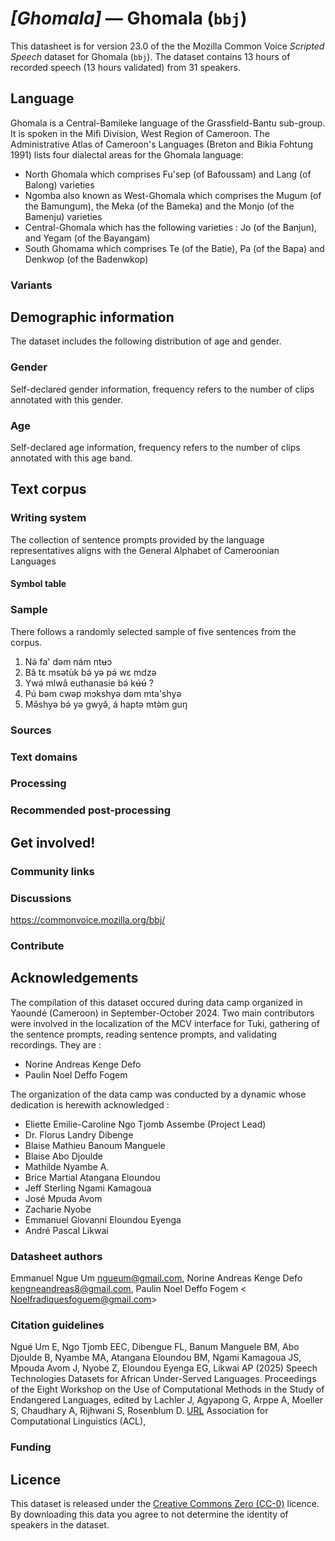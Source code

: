 # *[Ghomala]* &mdash; Ghomala (`bbj`)

This datasheet is for version 23.0 of the the Mozilla Common Voice *Scripted Speech* dataset 
for Ghomala (`bbj`). The dataset contains 13 hours of recorded
speech (13 hours validated) from 31 speakers.

## Language

<!-- {{LANGUAGE_DESCRIPTION}} -->
<!-- Provide a brief (1-2 paragraph) description of your language -->
Ghomala is a Central-Bamileke language of the Grassfield-Bantu sub-group. It is spoken in the Mifi Division, West Region of Cameroon. The Administrative Atlas of Cameroon's Languages (Breton and Bikia Fohtung 1991) lists four dialectal areas for the Ghomala language:
- North Ghomala which comprises Fu'sep (of Bafoussam) and Lang (of Balong) varieties
- Ngomba also known as West-Ghomala which comprises the Mugum (of the Bamungum), the Meka (of the Bameka) and the Monjo (of the Bamenju) varieties
- Central-Ghomala which has the following varieties : Jo (of the Banjun), and Yegam (of the Bayangam)
- South Ghomama which comprises Te (of the Batie), Pa (of the Bapa) and Denkwop (of the Badenwkop)

### Variants 

<!-- {{VARIANT_DESCRIPTION}} -->
<!-- @ OPTIONAL @ -->
<!-- Describe the variants (MCV variants) of your language -->

## Demographic information
<!-- You can get a lot of the information in this section from https://analyzer.cv-toolbox.web.tr/browse -->
The dataset includes the following distribution of age and gender.

### Gender

Self-declared gender information, frequency refers to the number of clips annotated with this gender.

<!-- {{GENDER_TABLE}} -->
<!-- @ AUTOMATICALLY GENERATED @ -->
<!-- 
| Gender | Frequency |
|--------|-----------|
| male, masculine | ? |
| undeclared | ? |
| female, feminine | ? |
-->
### Age

Self-declared age information, frequency refers to the number of clips annotated with this age band.

<!-- {{AGE_TABLE}} -->
<!-- @ AUTOMATICALLY GENERATED @ -->
<!-- 
| Age band | Frequency |
|----------|-----------|
| teens | ? |
| twenties | ? |
| thirties | ? |
| fourties | ? |
| fifties | ? |
   ...if other age ranges are present in your data, add rows...
-->

## Text corpus

<!-- {{TEXT_CORPUS_DESCRIPTION}} -->
<!-- @ OPTIONAL @ -->
<!-- An overview of the text corpus, with information such as average length (in characters and words) of validated sentences. -->

### Writing system

<!-- {{WRITING_SYSTEM_DESCRIPTION}} -->
<!-- @ OPTIONAL @ -->
<!-- A description of the writing system (or writing systems) used in the text corpus -->
The collection of sentence prompts provided by the language representatives aligns with the General Alphabet of Cameroonian Languages

#### Symbol table

<!-- {{ALPHABET_TABLE}} -->
<!-- @ OPTIONAL @ -->
<!-- If the writing system is alphabetic, you can include the valid alphabet here -->

### Sample

There follows a randomly selected sample of five sentences from the corpus.

1. Nə́ fa' dəm nám ntʉɔ
2. Bâ tɛ msətùk bə́ yə pə́ wɛ mdzə
3. Ywə́ mlwâ euthanasie bə́ kʉ́ʉ́ ?
4. Pú bəm cwəp mɔkshyə dəm mta'shyə
5. Mə̌shyə bə́ yə gwyə̌, á haptə mtə̀m guŋ

<!-- {{SENTENCES_SAMPLE}} -->

### Sources

<!-- {{SOURCES_LIST}} -->
<!-- @ OPTIONAL @ -->
<!-- A list of sentence sources, can be curated to the top-N -->

### Text domains

<!-- {{TEXT_DOMAIN_DESCRIPTION}} -->
<!-- @ OPTIONAL @ -->
<!-- What text domains are represented in the corpus? -->

### Processing

<!-- {{PROCESSING_DESCRIPTION}} -->
<!-- @ OPTIONAL @ -->
<!-- How has the text data been processed -->

### Recommended post-processing

<!-- {{RECOMMENDED_POSTPROCESSING_DESCRIPTION}} -->
<!-- @ OPTIONAL @ -->
<!-- What should people do before they use the data, for example Unicode normalisation -->

## Get involved!

### Community links

<!-- {{COMMUNITY_LINKS_LIST}} -->
<!-- @ OPTIONAL @ -->
<!-- Links to community chats / fora -->

### Discussions

<!-- {{DISCUSSION_LINKS_LIST}} -->
<!-- @ OPTIONAL @ -->
<!-- Any links to discussions, for example on Discourse or other fora or blogs can be included here -->
https://commonvoice.mozilla.org/bbj/

### Contribute

<!-- {{CONTRIBUTE_LINKS_LIST}} -->
<!-- Here you can include links for how to contribute to the dataset -->

## Acknowledgements

The compilation of this dataset occured during data camp organized in Yaoundé (Cameroon) in September-October 2024. Two main contributors were involved in the localization of the MCV interface for Tuki, gathering of the sentence prompts, reading sentence prompts, and validating recordings. They are :
- Norine Andreas Kenge Defo
- Paulin Noel Deffo Fogem

The organization of the data camp was conducted by a dynamic whose dedication is herewith acknowledged :
- Eliette Emilie-Caroline Ngo Tjomb Assembe (Project Lead)
- Dr. Florus Landry Dibenge
- Blaise Mathieu Banoum Manguele
- Blaise Abo Djoulde
- Mathilde Nyambe A.
- Brice Martial Atangana Eloundou
- Jeff Sterling Ngami Kamagoua
- José Mpuda Avom
- Zacharie Nyobe
- Emmanuel Giovanni Eloundou Eyenga
- André Pascal Likwai


### Datasheet authors

<!-- {{DATASHEET_AUTHORS_LIST}} -->
<!-- A list in the format of: Your Name <email@email.com> -->
Emmanuel Ngue Um <ngueum@gmail.com>, Norine Andreas Kenge Defo <kengneandreas8@gmail.com>, Paulin Noel Deffo Fogem < Noelfradiquesfoguem@gmail.com>

### Citation guidelines

<!-- {{CITATION_DESCRIPTION}} -->
<!-- @ OPTIONAL @ -->
<!-- If you published a paper and would like people to cite it, you can include the BiBTeX here -->
Ngué Um E, Ngo Tjomb EEC, Dibengue FL, Banum Manguele BM, Abo Djoulde B, Nyambe MA, Atangana Eloundou BM, Ngami Kamagoua JS, Mpouda Avom J, Nyobe Z, Eloundou Eyenga EG, Likwai AP (2025) Speech Technologies Datasets for African Under-Served Languages. Proceedings of the Eight Workshop on the Use of Computational Methods in the Study of Endangered Languages, edited by Lachler J, Agyapong G, Arppe A, Moeller S, Chaudhary A, Rijhwani S, Rosenblum D. [URL](https://aclanthology.org/2025.computel-main.pdf) 
Association for Computational Linguistics (ACL), 

### Funding

<!-- {{FUNDING_DESCRIPTION}} -->
<!-- @ OPTIONAL @ -->
<!-- If you received any funding, you can include the acknowledgement here -->

## Licence

This dataset is released under the [Creative Commons Zero (CC-0)](https://creativecommons.org/public-domain/cc0/) licence. By downloading this data
you agree to not determine the identity of speakers in the dataset.

